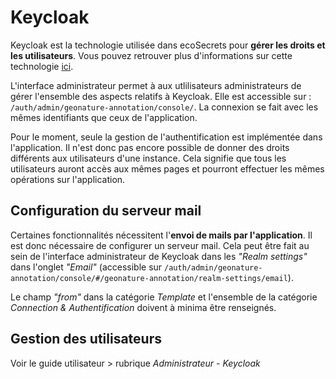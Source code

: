 # Keycloak

Keycloak est la technologie utilisée dans ecoSecrets pour **gérer les droits et les utilisateurs**. Vous pouvez retrouver plus d'informations sur cette technologie [ici](https://www.keycloak.org/guides#getting-started).

L'interface administrateur permet à aux utlilisateurs administrateurs de gérer l'ensemble des aspects relatifs à Keycloak. Elle est accessible sur : `/auth/admin/geonature-annotation/console/`. La connexion se fait avec les mêmes identifiants que ceux de l'application.

Pour le moment, seule la gestion de l'authentification est implémentée dans l'application. Il n'est donc pas encore possible de donner des droits différents aux utilisateurs d'une instance. Cela signifie que tous les utilisateurs auront accès aux mêmes pages et pourront effectuer les mêmes opérations sur l'application.

## Configuration du serveur mail

Certaines fonctionnalités nécessitent l'**envoi de mails par l'application**. Il est donc nécessaire de configurer un serveur mail.
Cela peut être fait au sein de l'interface administrateur de Keycloak dans les _"Realm settings"_ dans l'onglet _"Email"_ (accessible sur `/auth/admin/geonature-annotation/console/#/geonature-annotation/realm-settings/email`).

Le champ _"from"_ dans la catégorie _Template_ et l'ensemble de la catégorie _Connection & Authentification_ doivent à minima être renseignés.

## Gestion des utilisateurs

Voir le guide utilisateur > rubrique _Administrateur - Keycloak_
